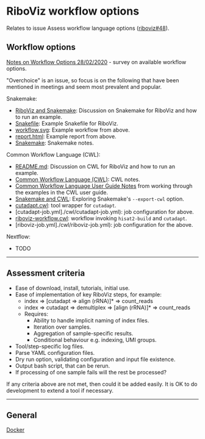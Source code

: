 # RiboViz workflow options

Relates to issue Assess workflow language options ([riboviz#48](https://github.com/riboviz/riboviz/issues/48)).

## Workflow options

[Notes on Workflow Options 28/02/2020](./workflows-202002.md) - survey on available workflow options.

"Overchoice" is an issue, so focus is on the following that have been mentioned in meetings and seem most prevalent and popular.

Snakemake:

* [RiboViz and Snakemake](./snakemake/README.md): Discussion on Snakemake for RiboViz and how to run an example.
* [Snakefile](./snakemake/Snakefile): Example Snakefile for RiboViz.
* [workflow.svg](./snakemake/workflow.svg): Example workflow from above.
* [report.html](./snakemake/report.html): Example report from above.
* [Snakemake](./snakemake/Snakemake.md): Snakemake notes.

Common Workflow Language (CWL):

* [README.md](./cwl/README.md): Discussion on CWL for RiboViz and how to run an example.
* [Common Workflow Language (CWL)](./cwl/CommonWorkflowLanguage.md): CWL notes.
* [Common Workflow Language User Guide Notes](./cwl/CwlUserGuideNotes.md) from working through the examples in the CWL user guide.
* [Snakemake and CWL](./cwl/SnakemakeCwl.md): Exploring Snakemake's `--export-cwl` option.
* [cutadapt.cwl](./cwl/cutadapt.cwl): tool wrapper for `cutadapt`.
* [cutadapt-job.yml]./cwl/cutadapt-job.yml): job configuration for above.
* [riboviz-workflow.cwl](./cwl/riboviz-workflow.cwl): workflow invoking `hisat2-build` and `cutadapt`.
* [riboviz-job.yml]./cwl/riboviz-job.yml): job configuration for the above.

Nextflow:

* TODO

---

## Assessment criteria

* Ease of download, install, tutorials, initial use.
* Ease of implementation of key RiboViz steps, for example:
  - index => [cutadapt => align (rRNA)]* => count_reads
  - index => cutadapt => demultiplex => [align (rRNA)]* => count_reads
  - Requires:
    - Ability to handle implicit naming of index files.
    - Iteration over samples.
    - Aggregation of sample-specific results.
    - Conditional behaviour e.g. indexing, UMI groups.
* Tool/step-specific log files.
* Parse YAML configuration files.
* Dry run option, validating configuration and input file existence.
* Output bash script, that can be rerun.
* If processing of one sample fails will the rest be processed?

If any criteria above are not met, then could it be added easily. It is OK to do development to extend a tool if necessary.

---

## General

[Docker](./Docker.md)
